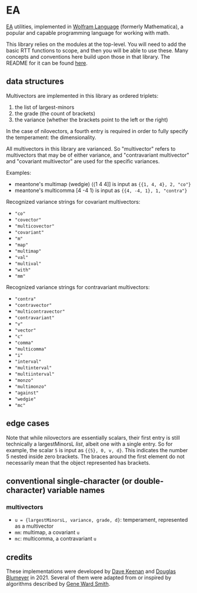 # EA

[EA](https://en.xen.wiki/w/Intro_to_exterior_algebra_for_RTT) utilities, implemented in [Wolfram Language](https://www.wolfram.com/language/) (formerly Mathematica), a popular and capable programming language for working with math. 

This library relies on the modules at the top-level. You will need to add the basic RTT functions to scope, and then you will be able to use these. Many concepts and conventions here build upon those in that library. The README for it can be found [here](https://github.com/cmloegcmluin/RTT/blob/main/README.md).

## data structures

Multivectors are implemented in this library as ordered triplets:

1. the list of largest-minors
2. the grade (the count of brackets)
3. the variance (whether the brackets point to the left or the right)

In the case of nilovectors, a fourth entry is required in order to fully specify the temperament: the dimensionality.

All multivectors in this library are varianced. So "multivector" refers to multivectors that may be of either variance, and "contravariant multivector" and "covariant multivector" are used for the specific variances.

Examples:

* meantone's multimap (wedgie) ⟨⟨1 4 4]] is input as `{{1, 4, 4}, 2, "co"}`
* meantone's multicomma [4 -4 1⟩ is input as `{{4, -4, 1}, 1, "contra"}`

Recognized variance strings for covariant multivectors:
* `"co"`
* `"covector"`
* `"multicovector"`
* `"covariant"`
* `"m"`
* `"map"`
* `"multimap"`
* `"val"`
* `"multival"`
* `"with"`
* `"mm"`

Recognized variance strings for contravariant multivectors:
* `"contra"`
* `"contravector"`
* `"multicontravector"`
* `"contravariant"`
* `"v"`
* `"vector"`
* `"c"`
* `"comma"`
* `"multicomma"`
* `"i"`
* `"interval"`
* `"multinterval"`
* `"multiinterval"`
* `"monzo"`
* `"multimonzo"`
* `"against"`
* `"wedgie"`
* `"mc"`

## edge cases

Note that while nilovectors are essentially scalars, their first entry is still technically a largestMinorsL *list*, albeit one with a single entry. So for example, the scalar `5` is input as `{{5}, 0, v, d}`. This indicates the number 5 nested inside zero brackets. The braces around the first element do not necessarily mean that the object represented has brackets.

## conventional single-character (or double-character) variable names

### multivectors

* `u = {largestMinorsL, variance, grade, d}`: temperament, represented as a multivector
* `mm`: multimap, a covariant `u`
* `mc`: multicomma, a contravariant `u`

## credits

These implementations were developed by [Dave Keenan](https://en.xen.wiki/w/Dave_Keenan) and [Douglas Blumeyer](https://en.xen.wiki/w/Douglas_Blumeyer) in 2021. Several of them were adapted from or inspired by algorithms described by [Gene Ward Smith](https://en.xen.wiki/w/Gene_Ward_Smith).
